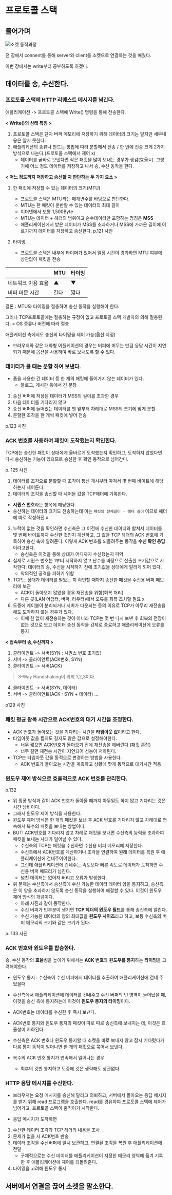 # 프로토콜 스택


## 들어가며
![소켓 동작과정](asset/socket.PNG)

전 장에서 connent를 통해 server와 client를 소켓으로 연결하는 것을 배웠다.

이번 장에서는 write부터 공부하도록 하겠다.

## 데이터를 송, 수신한다.
### 프로토콜 스택에 HTTP 리퀘스트 메시지를 넘긴다.

애플리케이션 -> 프로토콜 스택에 Write() 명령을 통해 전송한다.

**< Write()의 상태 특징 >**

1. 프로토콜 스택은 단지 버퍼 메모리에 저장하기 위해 데이터의 크기는 알지만 세부내용은 알지 못한다.
2. 애플리케션의 종류나 만드는 방법에 따라 분할해서 전송 / 한 번에 전송 크게 2가지 방식으로 나눈다.(프로토콜 스택에서 제어 x)
   - 데이터를 곧바로 보낸다면 작은 패킷을 많이 보내는 경우가 생김(효율↓). 그렇기에 어느 정도 데이터를 저장하고 나서 송, 수신 동작을 한다.

**< 어느 정도까지 저장하고 송신할 지 판단하는 두 가지 요소 >**

1. 한 패킷에 저장할 수 있는 데이터의 크기(MTU)
   - 프로토콜 스택은 MTU라는 매개변수를 바탕으로 판단한다.
   - MTU는 한 패킷이 운반할 수 있는 데이터의 최대 길이
   - 이더넷에서 보통 1,500Byte
   - MTU는 데이터 + 헤더의 범위이고 순수데이터만 포함하는 명칭은 **MSS**
   - 애플리케이션에서 받은 데이터가 MSS를 초과하거나 MSS에 가까운 길이에 이르기까지 데이터를 저장하고 송신한다.
p.121  사진

2. 타이밍
   - 프로토콜 스택은 내부에 타이머가 있어서 일정 시간이 경과하면 MTU 여부에 상관없이 패킷을 전송

|  | MTU | 타이밍  |
|------|-------|---|
| 네트워크 이용 효율 | ▲ | ▼ |
| 버퍼 머문 시간 | 길다 | 짧다 |

결론 : MTU와 타이밍을 절충하여 송신 동작을 실행해야 한다.

그러나 TCP프로토콜에는 절충하는 규정이 없고 프로토콜 스택 개발자의 의해 절충된다. = OS 종류나 버전에 따라 절충

애플케이션 측에서도 송신의 타이밍을 제어 가능(옵션 지정)
- 브라우저와 같은 대화형 어플케이션의 경우는 버퍼에 머무는 만큼 응답 시간이 지연되기 때문에 옵션을 사용하여 바로 보내도록 할 수 있다.

### 데이터가 클 때는 분할 하여 보낸다.
- 폼을 사용한 긴 데이터 등 한 개의 패킷에 들어가지 않는 데이터가 있다.
  - 블로그, 게시판 등에서 긴 문장

1. 송신 버퍼에 저장된 데이터가 MSS의 길이를 초과한 경우
2. 다음 데이터를 기다리지 않고
3. 송신 버퍼에 들어있는 데이터를 맨 앞부터 차례대로 MSS의 크기에 맞게 분할
4. 분할한 조각을 한 개씩 패킷에 넣어 전송

p.123 사진

### ACK 번호를 사용하여 패킷이 도착했는지 확인한다.
TCP에는 송신한 패킷이 상대에게 올바르게 도착했는지 확인하고, 도착하지 않았다면 다시 송신하는 기능이 있으므로 송신한 후 확인 동작으로 넘어간다.

p. 125 사진

1. 데이터를 조각으로 분할할 때 조각이 통신 개시부터 따져서 몇 번째 바이트에 해당하는지 세어둔다.
2. 데이터의 조각을 송신할 때 세어둔 값을 TCP헤더에 기록한다.
  - **시퀀스 번호**라는 항목에 해당한다.
  - 송산하는 데이터의 크기도 전송하는데 이는 `패킷의 전체길이 - 헤더 길이` 이므로 헤더에 따로 작성하진 x
3. 누락이 없는 것을 확인하면 수신측은 그 이전에 수신한 데이터와 합쳐서 데이터를 몇 번째 바이트까지 수신한 것인지 계산하고, 그 값을 TCP 헤더의 ACK 번호에 기록하여 송신 측에 알려준다. 이렇게 ACK 번호를 되돌려주는 동작을 **수신 확인 응답**이라고한다.
   - 송신측은 이것을 통해 상대가 어디까지 수신했는지 파악
4. 실제로 시퀀스 번호는 1부터 시작하지 않고 난수를 바탕으로 산출한 초기값으로 시작한다. 데이터의 송, 수신을 시작하기 전에 초기값을 상대에게 알리게 되어 있다.
   - 악의적인 공격을 피하기 위함
5. TCP는 상대가 데이터를 받았는 지 확인할 때까지 송신한 패킷을 수신용 버퍼 메모리에 보관
   - ACK이 돌아오지 않았을 경우 재전송을 위함(회복 처리)
   - 다른 곳(LAN 어댑터, 버퍼, 라우터)에서 오류를 회복 조치할 필요 x
6. 도중에 케이블이 분리되거나 서버가 다운되는 등의 이유로 TCP가 아무리 재전송을 해도 도착하지 않는 경우가 있다.
   - 이때 한 없이 재전송하는 것이 아니라 TCP는 몇 번 다시 보낸 후 회복의 전망이 없는 것으로 보고 데이터 송신 동작을 강제로 종료하고 애플리케이션에 오류를 통지


**< 접속부터 송,수신까지 >**
1. 클라이언트 -> 서버(SYN : 시퀀스 번호 초기값)
2. 서버 -> 클라이언트(ACK번호, SYN)
3. 클라이언트 -> 서버(ACK)
> 3-Way Handshaking이 위의 1,2,3이다.

4. 클라이언트 -> 서버(SYN, 데이터)
5. 서버 -> 클라이언트(ACK : SYN + 데이터)
...

p129 사진


### 패킷 평균 왕복 시간으로 ACK번호의 대기 시간을 조정한다.
- ACK 번호가 돌아오는 것을 기다리는 시간을 **타임아웃 값**이라고 한다.
- 타임아웃 값을 짧지도 길지도 않은 값으로 설정해야한다.
  - 너무 짧으면 ACK번호가 돌아오기 전에 재전송을 해버린다.(패킷 혼잡)
  - 너무 길면 재전송 시간이 지연되어 성능이 저하된다.
- TCP는 타임아웃 값을 동적으로 변경하는 방법을 사용한다.
  - ACK 번호가 돌아오는 시간을 계측하고 상황에 맞게 동적으로 대기시간 적용

### 윈도우 제어 방식으로 효율적으로 ACK 번호를 관리한다.
p.132
- 위 핑퐁 방식과 같이 ACK 번호가 돌아올 때까지 아무일도 하지 않고 기다리는 것은 시간 낭비이다.
- 그래서 윈도우 제어 방식을 사용한다.
- 윈도우 제어 방식은 한 개의 패킷을 보낸 후 ACK 번호를 기다리지 않고 차례대로 연속해서 복수의 패킷을 보내는 방법이다.
- BUT! ACK번호를 기다리지 않고 차례로 패킷을 보내면 수신측의 능력을 초과하여 패킷을 보내는 사태가 일어날 수 있다.
  - 수신측의 TCP는 패킷을 수신하면 수신용 버퍼 메모리에 저장한다.
  - 수신측에서 ACK번호를 계산하거나 조각을 연결하여 원래 데이터를 복원 후 애플리케이션에 건네주어야한다.
  - 그런데 애플리케이션에 건네주는 속도보다 빠른 속도로 데이터가 도착하면 수신용 버퍼 메모리가 넘친다.
  - 넘친 데이터는 없어져 버리고 오류가 발생한다.
- 위 문제는 수신측에서 송신측에 수신 가능한 데이터 데이터 양을 통지하고, 송신측은 이 양을 초과하지 않도록 송신 동작을 실행하여 해결할 수 있다. 이것이 윈도우 제어 방식의 개념이다.
  - 아래 사진과 같이 동작한다.
  - 수신 버퍼가 빈부분이 생기면 **TCP 헤더의 윈도우 필드**를 통해 송신측에 알린다.
  - 수신 가능한 데이터의 양의 최대값을 **윈도우 사이즈**라고 하고, 보통 수신측의 버퍼 메모리의 크기와 같은 크기가 된다.

p. 133 사진
### ACK 번호와 윈도우를 합승한다.
송, 수신 동작의 **효율성**을 높이기 위해서는 **ACK 번호**와 **윈도우를 통지**하는 **타이밍**을 고려해야한다.

- 윈도우 통지 : 수신측이 수신 버퍼에서 데이터를 추출하여 애플리케이션에 건네 주었을때
- 수신측에서 애플리케이션에 데이터를 건네주고 수신 버퍼의 빈 영역이 늘어났을 때, 이것을 송신 측에 통지하는데 이것이 **윈도우 통지의 타이밍**이다.

- ACK번호는 데이터를 수신한 후 즉시 보낸다.

- ACK번호 통지와 윈도우 통지의 패킷이 따로 따로 송신측에 보내지는 데, 이것은 효율성이 저하된다.
- 수신측은 ACK 번호나 윈도우 통지할 때 소켓을 바로 보내지 않고 잠시 기다렸다가 다음 통지 동작이 일어나면 한 개의 패킷으로 묶어서 보낸다.
- 복수의 ACK 번호 통지가 연속해서 일어나는 경우
  - 최후의 것만 통지하고 도중에 것은 생략해도 상관없다.


### HTTP 응답 메시지를 수신한다.
- 브라우저는 요청 메시지를 송신해 달라고 의뢰하고, 서버에서 돌아오는 응답 메시지를 받기 위해 read 프로그램을 호출한다. read를 경유하여 프로토콜 스택에 제어가 넘어가고, 프르토콜 스택이 움직이기 시작한다.

- 응답 메시지가 도착하면
1. 수신한 데이터 조각과 TCP 헤더의 내용을 조사
2. 문제가 없을 시 ACK번호 반송
3. 데이터 조각을 수신버퍼에 일시 보관하고, 연결된 조각을 복원 후 애플리케이션에 전달
   - 구체적으로는 수신 데이터를 애플리케이션이 지정한 메모리 영역에 옮겨 기록한 후 애플리케이션에 제어를 되돌려준다.
4. 타이밍을 고려해 윈도우 통지


## 서버에서 연결을 끊어 소켓을 말소한다.







